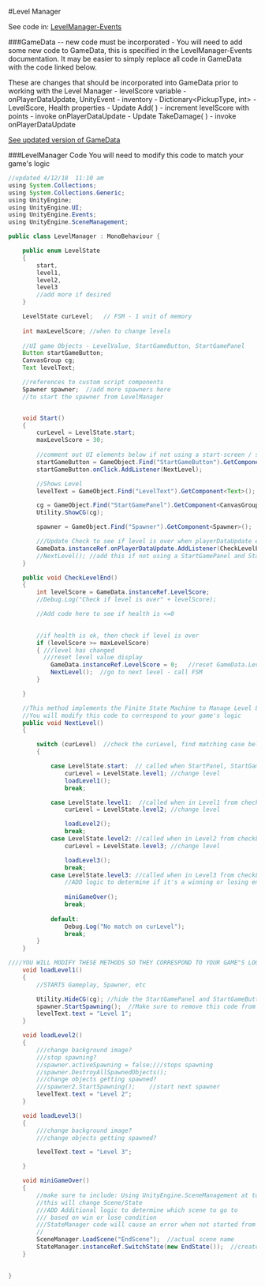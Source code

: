 #Level Manager


See code in: [LevelManager-Events](/level-manager-in-class.md)

###GameData -- new code must be incorporated -
You will need to add some new code to GameData, this is specified in the LevelManager-Events documentation.  It may be easier to simply replace all code in GameData with the code linked below.

These are changes that should be incorporated into GameData prior to working with the Level Manager
    - levelScore variable
    - onPlayerDataUpdate, UnityEvent
    - inventory - Dictionary<PickupType, int>
    - LevelScore, Health properties
    - Update Add( )
        - increment levelScore with points
        - invoke onPlayerDataUpdate
    - Update TakeDamage( )
        - invoke onPlayerDataUpdate


[See updated version of GameData](/project-3/gamedata-with-unityevent.md)


###LevelManager Code 
You will need to modify this code to match your game's logic


```java
//updated 4/12/18  11:10 am
using System.Collections;
using System.Collections.Generic;
using UnityEngine;
using UnityEngine.UI;
using UnityEngine.Events;
using UnityEngine.SceneManagement;

public class LevelManager : MonoBehaviour {

    public enum LevelState
    {
        start,
        level1,
        level2,
        level3
        //add more if desired
    }

    LevelState curLevel;   // FSM - 1 unit of memory
   
    int maxLevelScore; //when to change levels
    
    //UI game Objects - LevelValue, StartGameButton, StartGamePanel
    Button startGameButton;
    CanvasGroup cg;
    Text levelText;

    //references to custom script components
    Spawner spawner;  //add more spawners here
    //to start the spawner from LevelManager


    void Start()
    {
        curLevel = LevelState.start;
        maxLevelScore = 30;
        
        //comment out UI elements below if not using a start-screen / start-button
        startGameButton = GameObject.Find("StartGameButton").GetComponent<Button>();
        startGameButton.onClick.AddListener(NextLevel);

        //Shows Level
        levelText = GameObject.Find("LevelText").GetComponent<Text>();

        cg = GameObject.Find("StartGamePanel").GetComponent<CanvasGroup>();
        Utility.ShowCG(cg);

        spawner = GameObject.Find("Spawner").GetComponent<Spawner>();

        ///Update Check to see if level is over when playerDataUpdate event happens
        GameData.instanceRef.onPlayerDataUpdate.AddListener(CheckLevelEnd);
        //NextLevel(); //add this if not using a StartGamePanel and StartGameButton to start the gameplay.
    }

    public void CheckLevelEnd()
    {
        int levelScore = GameData.instanceRef.LevelScore;
        //Debug.Log("Check if level is over" + levelScore);

        //Add code here to see if health is <=0
        

        //if health is ok, then check if level is over
        if (levelScore >= maxLevelScore)
        { ///level has changed
          ///reset level value display
            GameData.instanceRef.LevelScore = 0;   //reset GameData.LevelScore
            NextLevel();  //go to next level - call FSM
        }

    }

    //This method implements the Finite State Machine to Manage Level Logic. 
    //You will modify this code to correspond to your game's logic
    public void NextLevel()
    {

        switch (curLevel)  //check the curLevel, find matching case below
        {

            case LevelState.start:  // called when StartPanel, StartGameButton is clicked
                curLevel = LevelState.level1; //change level
                loadLevel1();
                break;

            case LevelState.level1:  //called when in Level1 from checkLevelEnd( ) 
                curLevel = LevelState.level2; //change level

                loadLevel2();
                break;
            case LevelState.level2: //called when in Level2 from checkLevelEnd( ) 
                curLevel = LevelState.level3; //change level

                loadLevel3();
                break;
            case LevelState.level3: //called when in Level3 from checkLevelEnd( ) 
                //ADD logic to determine if it's a winning or losing ending
                
                miniGameOver();
                break;
            
            default:
                Debug.Log("No match on curLevel");
                break;
        }
    }

////YOU WILL MODIFY THESE METHODS SO THEY CORRESPOND TO YOUR GAME"S LOGIC
    void loadLevel1()
    {
        //STARTS Gameplay, Spawner, etc

        Utility.HideCG(cg); //hide the StartGamePanel and StartGameButton
        spawner.StartSpawning();  //Make sure to remove this code from Start in the spawner script
        levelText.text = "Level 1";
    }

    void loadLevel2()
    {
        ///change background image?
        ///stop spawning?
        //spawner.activeSpawning = false;///stops spawning
        //spawner.DestroyAllSpawnedObjects();
        ///change objects getting spawned?
        ///spawner2.StartSpawning();    //start next spawner 
        levelText.text = "Level 2";
    }

    void loadLevel3()
    {
        ///change background image?
        ///change objects getting spawned?

        levelText.text = "Level 3";

    }

    void miniGameOver()
    {
        //make sure to include: Using UnityEngine.SceneManagement at top of script
        //this will change Scene/State
        ///ADD Additional logic to determine which scene to go to 
        /// based on win or lose condition
        ///StateManager code will cause an error when not started from BeginScene, error can be ignored for testing
        //
        SceneManager.LoadScene("EndScene");  //actual scene name
        StateManager.instanceRef.SwitchState(new EndState());  //create new state, pass to StateManager     
    }

	
}

```

